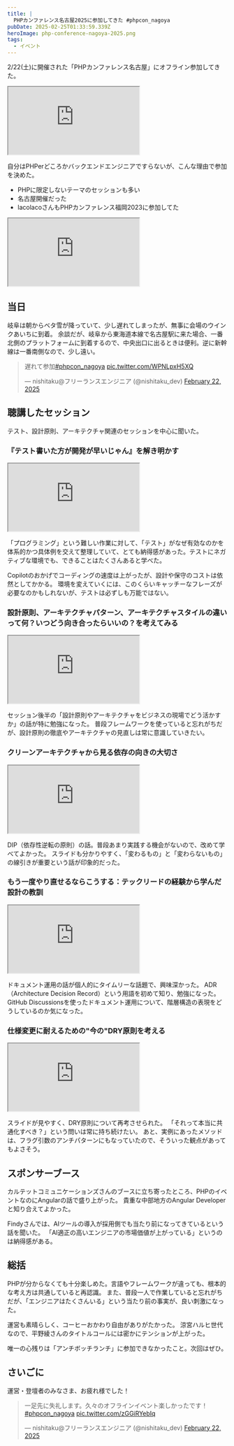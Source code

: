 ```yaml
---
title: |
  PHPカンファレンス名古屋2025に参加してきた #phpcon_nagoya
pubDate: 2025-02-25T01:33:59.339Z
heroImage: php-conference-nagoya-2025.png
tags:
  - イベント
---
```


2/22(土)に開催された「PHPカンファレンス名古屋」にオフライン参加してきた。

<iframe class="hatenablogcard border-none w-full" src="https://hatenablog-parts.com/embed?url=https://phpcon.nagoya/2025/" height="155"></iframe>

自分はPHPerどころかバックエンドエンジニアですらないが、こんな理由で参加を決めた。

- PHPに限定しないテーマのセッションも多い
- 名古屋開催だった
- lacolacoさんもPHPカンファレンス福岡2023に参加してた
<iframe class="hatenablogcard border-none w-full" src="https://hatenablog-parts.com/embed?url=https://blog.lacolaco.net/posts/php-conference-fukuoka-2023/" height="155"></iframe>


## 当日

岐阜は朝からベタ雪が降っていて、少し遅れてしまったが、無事に会場のウインクあいちに到着。
余談だが、岐阜から東海道本線で名古屋駅に来た場合、一番北側のプラットフォームに到着するので、中央出口に出るときは便利。逆に新幹線は一番南側なので、少し遠い。

<blockquote class="twitter-tweet"><p lang="ja" dir="ltr">遅れて参加<a href="https://twitter.com/hashtag/phpcon_nagoya?src=hash&amp;ref_src=twsrc%5Etfw">#phpcon_nagoya</a> <a href="https://t.co/WPNLpxH5XQ">pic.twitter.com/WPNLpxH5XQ</a></p>&mdash; nishitaku@フリーランスエンジニア (@nishitaku_dev) <a href="https://twitter.com/nishitaku_dev/status/1893143609584545958?ref_src=twsrc%5Etfw">February 22, 2025</a></blockquote> <script async src="https://platform.twitter.com/widgets.js" charset="utf-8"></script>


## 聴講したセッション

テスト、設計原則、アーキテクチャ関連のセッションを中心に聞いた。


### 『テスト書いた方が開発が早いじゃん』を解き明かす

<iframe class="hatenablogcard border-none w-full" src="https://hatenablog-parts.com/embed?url=https://fortee.jp/phpcon-nagoya-2025/proposal/436ec84b-1ab6-46a4-abb8-a29abaf8a817" height="155"></iframe>

「プログラミング」という難しい作業に対して、「テスト」がなぜ有効なのかを体系的かつ具体例を交えて整理していて、とても納得感があった。テストにネガティブな環境でも、できることはたくさんあると学べた。

Copilotのおかげでコーディングの速度は上がったが、設計や保守のコストは依然としてかかる。
環境を変えていくには、このくらいキャッチーなフレーズが必要なのかもしれないが、テストは必ずしも万能ではない。


### 設計原則、アーキテクチャパターン、アーキテクチャスタイルの違いって何？いつどう向き合ったらいいの？を考えてみる

<iframe class="hatenablogcard border-none w-full" src="https://hatenablog-parts.com/embed?url=https://fortee.jp/phpcon-nagoya-2025/proposal/bed84171-b7c6-45b6-8048-4f6e5c5ef15a" height="155"></iframe>

セッション後半の「設計原則やアーキテクチャをビジネスの現場でどう活かすか」の話が特に勉強になった。
普段フレームワークを使っていると忘れがちだが、設計原則の徹底やアーキテクチャの見直しは常に意識していきたい。


### クリーンアーキテクチャから見る依存の向きの大切さ

<iframe class="hatenablogcard border-none w-full" src="https://hatenablog-parts.com/embed?url=https://fortee.jp/phpcon-nagoya-2025/proposal/1b879fa8-1d32-49b9-9d6e-d013b1dcd76b" height="155"></iframe>

DIP（依存性逆転の原則）の話。普段あまり実践する機会がないので、改めて学べてよかった。
スライドも分かりやすく、「変わるもの」と「変わらないもの」の線引きが重要という話が印象的だった。


### もう一度やり直せるならこうする：テックリードの経験から学んだ設計の教訓

<iframe class="hatenablogcard border-none w-full" src="https://hatenablog-parts.com/embed?url=https://fortee.jp/phpcon-nagoya-2025/proposal/60e9a83b-39db-4813-a732-4dfcd62ca1a6" height="155"></iframe>

ドキュメント運用の話が個人的にタイムリーな話題で、興味深かった。
ADR（Architecture Decision Record）という用語を初めて知り、勉強になった。
GitHub Discussionsを使ったドキュメント運用について、階層構造の表現をどうしているのか気になった。


### 仕様変更に耐えるための"今の"DRY原則を考える

<iframe class="hatenablogcard border-none w-full" src="https://hatenablog-parts.com/embed?url=https://fortee.jp/phpcon-nagoya-2025/proposal/a43b3ab1-39b2-43d0-afdb-8e6428de0b96" height="155"></iframe>

スライドが見やすく、DRY原則について再考させられた。
「それって本当に共通化すべき？」という問いは常に持ち続けたい。
あと、実例にあったメソッドは、フラグ引数のアンチパターンにもなっていたので、そういった観点があってもよさそう。


## スポンサーブース

カルテットコミュニケーションズさんのブースに立ち寄ったところ、PHPのイベントなのにAngularの話で盛り上がった。
貴重な中部地方のAngular Developerと知り合えてよかった。

Findyさんでは、AIツールの導入が採用側でも当たり前になってきているという話を聞いた。
「AI適正の高いエンジニアの市場価値が上がっている」というのは納得感がある。


## 総括

PHPが分からなくても十分楽しめた。言語やフレームワークが違っても、根本的な考え方は共通していると再認識。
また、普段一人で作業していると忘れがちだが、「エンジニアはたくさんいる」という当たり前の事実が、良い刺激になった。

運営も素晴らしく、コーヒーおかわり自由がありがたかった。
涼宮ハルヒ世代なので、平野綾さんのタイトルコールには密かにテンションが上がった。

唯一の心残りは「アンチボッチランチ」に参加できなかったこと。次回はぜひ。


## さいごに

運営・登壇者のみなさま、お疲れ様でした！

<blockquote class="twitter-tweet"><p lang="ja" dir="ltr">一足先に失礼します。久々のオフラインイベント楽しかったです！<a href="https://twitter.com/hashtag/phpcon_nagoya?src=hash&amp;ref_src=twsrc%5Etfw">#phpcon_nagoya</a> <a href="https://t.co/zGGiRYebIq">pic.twitter.com/zGGiRYebIq</a></p>&mdash; nishitaku@フリーランスエンジニア (@nishitaku_dev) <a href="https://twitter.com/nishitaku_dev/status/1893202777980977400?ref_src=twsrc%5Etfw">February 22, 2025</a></blockquote> <script async src="https://platform.twitter.com/widgets.js" charset="utf-8"></script>

